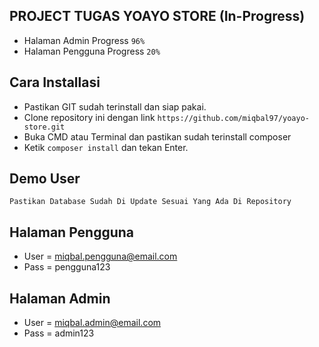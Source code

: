 ## PROJECT TUGAS YOAYO STORE (In-Progress)
 - Halaman Admin Progress `96%`
 - Halaman Pengguna Progress `20%`

## Cara Installasi
 - Pastikan GIT sudah terinstall dan siap pakai.
 - Clone repository ini dengan link `https://github.com/miqbal97/yoayo-store.git`
 - Buka CMD atau Terminal dan pastikan sudah terinstall composer
 - Ketik `composer install` dan tekan Enter.

## Demo User
`Pastikan Database Sudah Di Update Sesuai Yang Ada Di Repository`

## Halaman Pengguna
 - User = miqbal.pengguna@email.com
 - Pass = pengguna123

## Halaman Admin
 - User = miqbal.admin@email.com
 - Pass = admin123
